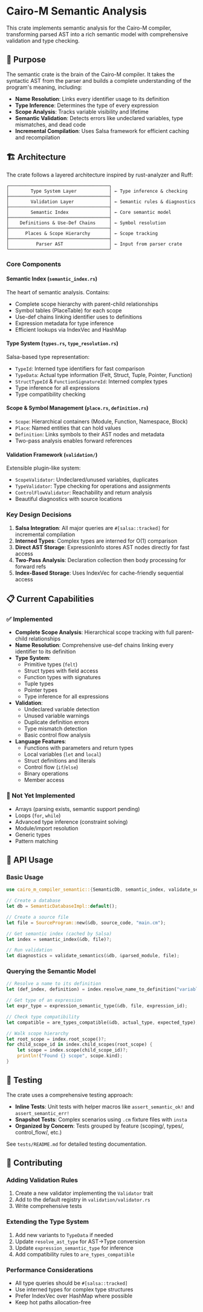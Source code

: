 # Cairo-M Semantic Analysis

This crate implements semantic analysis for the Cairo-M compiler, transforming
parsed AST into a rich semantic model with comprehensive validation and type
checking.

## 🎯 Purpose

The semantic crate is the brain of the Cairo-M compiler. It takes the syntactic
AST from the parser and builds a complete understanding of the program's
meaning, including:

- **Name Resolution**: Links every identifier usage to its definition
- **Type Inference**: Determines the type of every expression
- **Scope Analysis**: Tracks variable visibility and lifetime
- **Semantic Validation**: Detects errors like undeclared variables, type
  mismatches, and dead code
- **Incremental Compilation**: Uses Salsa framework for efficient caching and
  recompilation

## 🏗️ Architecture

The crate follows a layered architecture inspired by rust-analyzer and Ruff:

```text
┌─────────────────────────────────────┐
│        Type System Layer            │ ← Type inference & checking
├─────────────────────────────────────┤
│        Validation Layer             │ ← Semantic rules & diagnostics
├─────────────────────────────────────┤
│        Semantic Index               │ ← Core semantic model
├─────────────────────────────────────┤
│    Definitions & Use-Def Chains     │ ← Symbol resolution
├─────────────────────────────────────┤
│      Places & Scope Hierarchy       │ ← Scope tracking
├─────────────────────────────────────┤
│          Parser AST                 │ ← Input from parser crate
└─────────────────────────────────────┘
```

### Core Components

#### **Semantic Index** (`semantic_index.rs`)

The heart of semantic analysis. Contains:

- Complete scope hierarchy with parent-child relationships
- Symbol tables (PlaceTable) for each scope
- Use-def chains linking identifier uses to definitions
- Expression metadata for type inference
- Efficient lookups via IndexVec and HashMap

#### **Type System** (`types.rs`, `type_resolution.rs`)

Salsa-based type representation:

- `TypeId`: Interned type identifiers for fast comparison
- `TypeData`: Actual type information (Felt, Struct, Tuple, Pointer, Function)
- `StructTypeId` & `FunctionSignatureId`: Interned complex types
- Type inference for all expressions
- Type compatibility checking

#### **Scope & Symbol Management** (`place.rs`, `definition.rs`)

- `Scope`: Hierarchical containers (Module, Function, Namespace, Block)
- `Place`: Named entities that can hold values
- `Definition`: Links symbols to their AST nodes and metadata
- Two-pass analysis enables forward references

#### **Validation Framework** (`validation/`)

Extensible plugin-like system:

- `ScopeValidator`: Undeclared/unused variables, duplicates
- `TypeValidator`: Type checking for operations and assignments
- `ControlFlowValidator`: Reachability and return analysis
- Beautiful diagnostics with source locations

### Key Design Decisions

1. **Salsa Integration**: All major queries are `#[salsa::tracked]` for
   incremental compilation
2. **Interned Types**: Complex types are interned for O(1) comparison
3. **Direct AST Storage**: ExpressionInfo stores AST nodes directly for fast
   access
4. **Two-Pass Analysis**: Declaration collection then body processing for
   forward refs
5. **Index-Based Storage**: Uses IndexVec for cache-friendly sequential access

## 📋 Current Capabilities

### ✅ Implemented

- **Complete Scope Analysis**: Hierarchical scope tracking with full
  parent-child relationships
- **Name Resolution**: Comprehensive use-def chains linking every identifier to
  its definition
- **Type System**:
  - Primitive types (`felt`)
  - Struct types with field access
  - Function types with signatures
  - Tuple types
  - Pointer types
  - Type inference for all expressions
- **Validation**:
  - Undeclared variable detection
  - Unused variable warnings
  - Duplicate definition errors
  - Type mismatch detection
  - Basic control flow analysis
- **Language Features**:
  - Functions with parameters and return types
  - Local variables (`let` and `local`)
  - Struct definitions and literals
  - Control flow (`if`/`else`)
  - Binary operations
  - Member access

### 🚧 Not Yet Implemented

- Arrays (parsing exists, semantic support pending)
- Loops (`for`, `while`)
- Advanced type inference (constraint solving)
- Module/import resolution
- Generic types
- Pattern matching

## 🔨 API Usage

### Basic Usage

```rust
use cairo_m_compiler_semantic::{SemanticDb, semantic_index, validate_semantics};

// Create a database
let db = SemanticDatabaseImpl::default();

// Create a source file
let file = SourceProgram::new(&db, source_code, "main.cm");

// Get semantic index (cached by Salsa)
let index = semantic_index(&db, file)?;

// Run validation
let diagnostics = validate_semantics(&db, &parsed_module, file);
```

### Querying the Semantic Model

```rust
// Resolve a name to its definition
let (def_index, definition) = index.resolve_name_to_definition("variable_name", scope_id)?;

// Get type of an expression
let expr_type = expression_semantic_type(&db, file, expression_id);

// Check type compatibility
let compatible = are_types_compatible(&db, actual_type, expected_type);

// Walk scope hierarchy
let root_scope = index.root_scope()?;
for child_scope_id in index.child_scopes(root_scope) {
    let scope = index.scope(child_scope_id)?;
    println!("Found {} scope", scope.kind);
}
```

## 🧪 Testing

The crate uses a comprehensive testing approach:

- **Inline Tests**: Unit tests with helper macros like `assert_semantic_ok!` and
  `assert_semantic_err!`
- **Snapshot Tests**: Complex scenarios using `.cm` fixture files with `insta`
- **Organized by Concern**: Tests grouped by feature (scoping/, types/,
  control_flow/, etc.)

See `tests/README.md` for detailed testing documentation.

## 🔧 Contributing

### Adding Validation Rules

1. Create a new validator implementing the `Validator` trait
2. Add to the default registry in `validation/validator.rs`
3. Write comprehensive tests

### Extending the Type System

1. Add new variants to `TypeData` if needed
2. Update `resolve_ast_type` for AST→Type conversion
3. Update `expression_semantic_type` for inference
4. Add compatibility rules to `are_types_compatible`

### Performance Considerations

- All type queries should be `#[salsa::tracked]`
- Use interned types for complex type structures
- Prefer IndexVec over HashMap where possible
- Keep hot paths allocation-free
